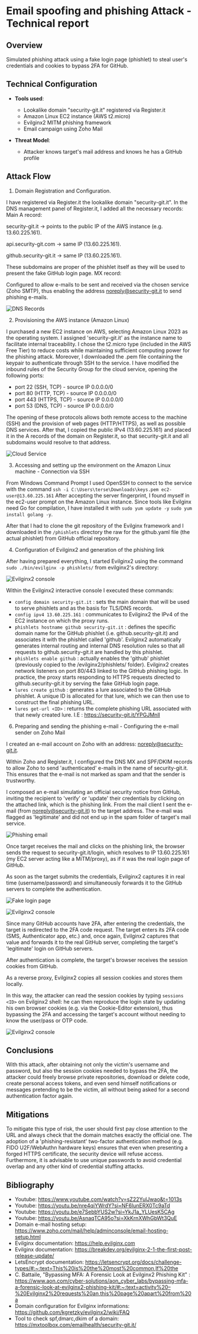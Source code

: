 # Email spoofing and phishing Attack - Technical report

## Overview
Simulated phishing attack using a fake login page (phishlet) to steal user's credentials and cookies to bypass 2FA for GitHub.

## Technical Configuration
- **Tools used**:
  - Lookalike domain "security-git.it" registered via Register.it 
  - Amazon Linux EC2 instance (AWS t2.micro)
  - Evilginx2 MITM phishing framework
  - Email campaign using Zoho Mail


- **Threat Model**:
  - Attacker knows target's mail address and knows he has a GitHub profile      
  

## Attack Flow
1. Domain Registration and Configuration.

I have registered via Register.it the lookalike domain "security-git.it". In the DNS  management panel of Register.it, I added all the necessary records:
Main A record:

security-git.it → points to the public IP of the AWS instance (e.g. 13.60.225.161).

api.security-git.com → same IP (13.60.225.161).

github.security-git.it → same IP (13.60.225.161).

These subdomains are proper of the phishlet itself as they will be used to present the fake GitHub login page.
MX record:

Configured to allow e-mails to be sent and received via the chosen service (Zoho SMTP), thus enabling the address noreply@security-git.it to send phishing e-mails.

![DNS Records](images/dns_rr)

2. Provisioning the AWS instance (Amazon Linux)

I purchased a new EC2 instance on AWS, selecting Amazon Linux 2023 as the operating system.
I assigned 'security-git.it' as the instance name to facilitate internal traceability.
I chose the t2.micro type (included in the AWS Free Tier) to reduce costs while maintaining sufficient computing power for the phishing attack. Moreover, I downloaded the .pem file containing the keypair to authenticate through SSH to the service. I have modified the inbound rules of the Security Group for the cloud service, opening the following ports: 
  - port 22 (SSH, TCP) - source IP 0.0.0.0/0
  - port 80 (HTTP, TCP) - source IP 0.0.0.0/0
  - port 443 (HTTPS, TCP) - source IP 0.0.0.0/0
  - port 53 (DNS, TCP) - source IP 0.0.0.0/0

The opening of these protocols allows both remote access to the machine (SSH) and the provision of web pages (HTTP/HTTPS), as well as possible DNS services.
After that, I copied the public IPv4 (13.60.225.161) and placed it in the A records of the domain on Register.it, so that security-git.it and all subdomains would resolve to that address.

![Cloud Service](images/aws)

3. Accessing and setting up the environment on the Amazon Linux machine - Connection via SSH

From Windows Command Prompt I used OpenSSH to connect to the service with the command
`ssh -i C:\Users\terse\Downloads\keys.pem ec2-user@13.60.225.161`
After accepting the server fingerprint, I found myself in the ec2-user prompt on the Amazon Linux instance. Since tools like Evilginx need Go for compilation, I have installed it with
 `sudo yum update -y`
`sudo yum install golang -y`.

After that I had to clone the git repository of the Evilginx framework and I downloaded in the `/phishlets` directory the raw for the github.yaml file (the actual phishlet) from GitHub official repository.

4. Configuration of Evilginx2 and generation of the phishing link

After having prepared everything, I started Evilginx2 using the command `sudo ./bin/evilginx -p phishlets/` from evilginx2's directory:

![Evilginx2 console](images/evil_process1)

Within the Evilginx2 interactive console I executed these commands:
  -  `config domain security-git.it` : sets the main domain that will be used to serve phishlets and as the basis for TLS/DNS records.
  -  `config ipv4 13.60.225.161` : communicates to Evilginx2 the IPv4 of the EC2 instance on which the proxy runs.
  -  `phishlets hostname github security-git.it` : defines the specific domain name for the GitHub phishlet (i.e. github.security-git.it) and associates it with the phishlet called 'github'. Evilginx2 automatically generates internal routing and internal DNS resolution rules so that all requests to github.security-git.it are handled by this phishlet.
  -  `phishlets enable github` : actually enables the 'github' phishlet (previously copied to the /evilginx2/phishlets/ folder).  Evilginx2 creates network listeners on port 80/443 linked to the GitHub phishing logic. In practice, the proxy starts responding to HTTPS requests directed to github.security-git.it by serving the fake GitHub login page.
  -  `lures create github` : generates a lure associated to the GitHub phishlet. A unique ID is allocated for that lure, which we can then use to construct the final phishing URL.
  - `lures get-url <ID>` : returns the complete phishing URL associated with that newly created lure. I.E : https://security-git.it/YPGJMnll

6. Preparing and sending the phishing e-mail - Configuring the e-mail sender on Zoho Mail

I created an e-mail account on Zoho with an address: noreply@security-git.it. 

Within Zoho and Register.it, I configured the DNS MX and SPF/DKIM records to allow Zoho to send 'authenticated' e-mails in the name of security-git.it. This ensures that the e-mail is not marked as spam and that the sender is trustworthy.

I composed an e-mail simulating an official security notice from GitHub, inviting the recipient to 'verify' or 'update' their credentials by clicking on the attached link, which is the phishing link. From the mail client I sent the e-mail (from noreply@security-git.it) to the target address.
The e-mail was flagged as 'legitimate' and did not end up in the spam folder of target's mail service.

![Phishing email](images/mail_phish)

Once target receives the mail and clicks on the phishing link, the browser sends the request to security-git.it/login, which resolves to IP 13.60.225.161 (my EC2 server acting like a MiTM/proxy), as if it was the real login page of GitHub.

As soon as the target submits the credentials, Evilginx2 captures it in real time (username/password) and simultaneously forwards it to the GitHub servers to complete the authentication.

![Fake login page](images/fake_login)

![Evilginx2 console](images/evil_process2)

Since many GitHub accounts have 2FA, after entering the credentials, the target is redirected to the 2FA code request.
The target enters its 2FA code (SMS, Authenticator app, etc.) and, once again, Evilginx2 captures that value and forwards it to the real GitHub server, completing the target's 'legitimate' login on GitHub servers.

After authentication is complete, the target's browser receives the session cookies from GitHub.

As a reverse proxy, Evilginx2 copies all session cookies and stores them locally.

In this way, the attacker can read the session cookies by typing `sessions <ID>` on Evilginx2 shell: he can then reproduce the login state by updating his own browser cookies (e.g. via the Cookie-Editor extension), thus bypassing the 2FA and accessing the target's account without needing to know the user/pass or OTP code.

![Evilginx2 console](images/evil_process3.png)

## Conclusions
With this attack, after obtaining not only the victim's username and password, but also the session cookies needed to bypass the 2FA, the attacker could freely browse private repositories, download or delete code, create personal access tokens, and even send himself notifications or messages pretending to be the victim, all without being asked for a second authentication factor again. 
## Mitigations
To mitigate this type of risk, the user should first pay close attention to the URL and always check that the domain matches exactly the official one. The adoption of a 'phishing-resistant' two-factor authentication method (e.g. FIDO U2F/WebAuthn hardware keys) ensures that even when presenting a forged HTTPS certificate, the security device will refuse access. Furthermore, it is advisable to use unique passwords to avoid credential overlap and any other kind of credential stuffing attacks.

## Bibliography
  - Youtube: https://www.youtube.com/watch?v=sZ22YulJwao&t=1013s
  - Youtube: https://youtu.be/nre4qiYWrdY?si=NF6lunERX0Tc9aTd
  - Youtube: https://youtu.be/e7SebbYUS2w?si=YkJ1a_YLUesK5CAg
  - Youtube: https://youtu.be/AsnaqTCA95o?si=XkKrnXWhGbWt3QuE
  - Domain e-mail hosting setup: https://www.zoho.com/mail/help/adminconsole/email-hosting-setup.html
  - Evilginx documentation: https://help.evilginx.com
  - Evilginx documentation: https://breakdev.org/evilginx-2-1-the-first-post-release-update/
  - LetsEncrypt documentation: https://letsencrypt.org/docs/challenge-types/#:~:text=This%20is%20the%20most%20common,If%20the
  - C. Battaile, "Bypassing MFA: A Forensic Look at Evilginx2 Phishing Kit" : https://www.aon.com/cyber-solutions/aon_cyber_labs/bypassing-mfa-a-forensic-look-at-evilginx2-phishing-kit/#:~:text=activity%20–%20Evilginx2%20requests%20an,this%20page%20apart%20from%20a
  - Domain configuration for Evilginx informations: https://github.com/kgretzky/evilginx2/wiki/FAQ
  - Tool to check spf,dmarc,dkim of a domain: https://mxtoolbox.com/emailhealth/security-git.it/

